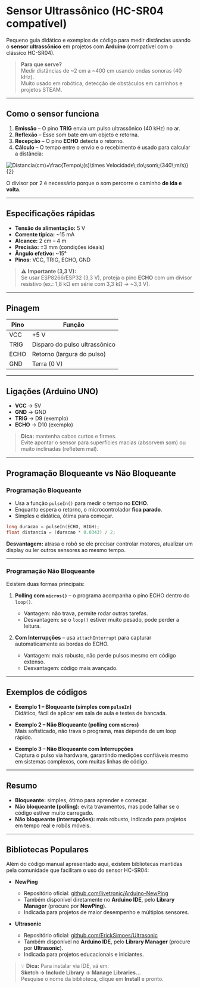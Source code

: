 # Sensor Ultrassônico (HC-SR04 compatível)

Pequeno guia didático e exemplos de código para medir distâncias usando o **sensor ultrassônico** em projetos com **Arduino** (compatível com o clássico HC-SR04).

> **Para que serve?**  
> Medir distâncias de ~2 cm a ~400 cm usando ondas sonoras (40 kHz).  
> Muito usado em robótica, detecção de obstáculos em carrinhos e projetos STEAM.

---

## Como o sensor funciona

1. **Emissão** – O pino **TRIG** envia um pulso ultrassônico (40 kHz) no ar.  
2. **Reflexão** – Esse som bate em um objeto e retorna.  
3. **Recepção** – O pino **ECHO** detecta o retorno.  
4. **Cálculo** – O tempo entre o envio e o recebimento é usado para calcular a distância:

<img src="https://latex.codecogs.com/svg.image?&space;Distancia(cm)=\frac{Tempo\;(s)\times&space;Velocidade\;do\;som\;(340\;m/s)}{2}" title=" Distancia(cm)=\frac{Tempo\;(s)\times Velocidade\;do\;som\;(340\;m/s)}{2}" />

O divisor por 2 é necessário porque o som percorre o caminho **de ida e volta**.

---

## Especificações rápidas

- **Tensão de alimentação:** 5 V  
- **Corrente típica:** ~15 mA  
- **Alcance:** 2 cm – 4 m  
- **Precisão:** ±3 mm (condições ideais)  
- **Ângulo efetivo:** ~15°  
- **Pinos:** VCC, TRIG, ECHO, GND  

> ⚠️ **Importante (3,3 V):**  
> Se usar ESP8266/ESP32 (3,3 V), proteja o pino **ECHO** com um divisor resistivo (ex.: 1,8 kΩ em série com 3,3 kΩ → ~3,3 V).

---

## Pinagem

| Pino | Função                        |
|------|-------------------------------|
| VCC  | +5 V                          |
| TRIG | Disparo do pulso ultrassônico |
| ECHO | Retorno (largura do pulso)    |
| GND  | Terra (0 V)                   |

---

## Ligações (Arduino UNO)

- **VCC** → 5V  
- **GND** → GND  
- **TRIG** → D9 (exemplo)  
- **ECHO** → D10 (exemplo)  

> **Dica:** mantenha cabos curtos e firmes.  
> Evite apontar o sensor para superfícies macias (absorvem som) ou muito inclinadas (refletem mal).

---

## Programação Bloqueante vs Não Bloqueante

### Programação **Bloqueante**
- Usa a função `pulseIn()` para medir o tempo no **ECHO**.  
- Enquanto espera o retorno, o microcontrolador **fica parado**.  
- Simples e didática, ótima para começar.  

```cpp
long duracao = pulseIn(ECHO, HIGH);
float distancia = (duracao * 0.0343) / 2;
```

**Desvantagem:** atrasa o robô se ele precisar controlar motores, atualizar um display ou ler outros sensores ao mesmo tempo.

---

### Programação **Não Bloqueante**
Existem duas formas principais:

1. **Polling com `micros()`** – o programa acompanha o pino ECHO dentro do `loop()`.  
   - Vantagem: não trava, permite rodar outras tarefas.  
   - Desvantagem: se o `loop()` estiver muito pesado, pode perder a leitura.  

2. **Com Interrupções** – usa `attachInterrupt` para capturar automaticamente as bordas do ECHO.  
   - Vantagem: mais robusto, não perde pulsos mesmo em código extenso.  
   - Desvantagem: código mais avançado.

---

## Exemplos de códigos

- **Exemplo 1 – Bloqueante (simples com `pulseIn`)**  
  Didático, fácil de aplicar em sala de aula e testes de bancada.  

- **Exemplo 2 – Não Bloqueante (polling com `micros`)**  
  Mais sofisticado, não trava o programa, mas depende de um loop rápido.  

- **Exemplo 3 – Não Bloqueante com Interrupções**  
  Captura o pulso via hardware, garantindo medições confiáveis mesmo em sistemas complexos, com muitas linhas de código.  

---

## Resumo

- **Bloqueante:** simples, ótimo para aprender e começar.  
- **Não bloqueante (polling):** evita travamentos, mas pode falhar se o código estiver muito carregado.  
- **Não bloqueante (interrupções):** mais robusto, indicado para projetos em tempo real e robôs móveis.  

---

## Bibliotecas Populares

Além do código manual apresentado aqui, existem bibliotecas mantidas pela comunidade que facilitam o uso do sensor HC-SR04:

- **NewPing**  
  - Repositório oficial: [github.com/livetronic/Arduino-NewPing](https://github.com/livetronic/Arduino-NewPing)  
  - Também disponível diretamente no **Arduino IDE**, pelo **Library Manager** (procure por **NewPing**).  
  - Indicada para projetos de maior desempenho e múltiplos sensores.

- **Ultrasonic**  
  - Repositório oficial: [github.com/ErickSimoes/Ultrasonic](https://github.com/ErickSimoes/Ultrasonic)  
  - Também disponível no **Arduino IDE**, pelo **Library Manager** (procure por **Ultrasonic**).  
  - Indicada para projetos educacionais e iniciantes.  

> 💡 **Dica:** Para instalar via IDE, vá em:  
> **Sketch → Include Library → Manage Libraries…**  
> Pesquise o nome da biblioteca, clique em **Install** e pronto.


